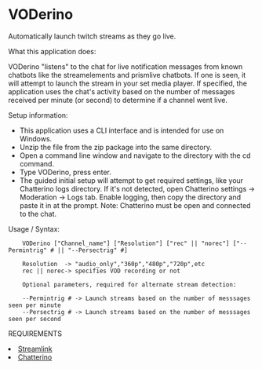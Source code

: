 # VODerino
Automatically launch twitch streams as they go live.

What this application does:

VODerino "listens" to the chat for live notification messages from known chatbots like the streamelements and prismlive chatbots. If one is seen, it will attempt to launch the stream in your set media player. If specified, the application uses the chat's activity based on the number of messages received per minute (or second) to determine if a channel went live.

Setup information:

- This application uses a CLI interface and is intended for use on Windows.
- Unzip the file from the zip package into the same directory.
- Open a command line window and navigate to the directory with the cd command.
- Type VODerino, press enter.
- The guided initial setup will attempt to get required settings, like your Chatterino logs directory. If it's not detected, open Chatterino settings -> Moderation -> Logs tab. Enable logging, then copy the directory and paste it in at the prompt. Note: Chatterino must be open and connected to the chat.

Usage / Syntax:

        VODerino ["Channel_name"] ["Resolution"] ["rec" || "norec"] ["--Permintrig" # || "--Persectrig" #]

        Resolution  -> "audio_only","360p","480p","720p",etc
        rec || norec-> specifies VOD recording or not

        Optional parameters, required for alternate stream detection:

        --Permintrig # -> Launch streams based on the number of messsages seen per minute
        --Persectrig # -> Launch streams based on the number of messsages seen per second
        
REQUIREMENTS
<li class="masthead__menu-item"><a href="https://github.com/streamlink/streamlink">Streamlink</a></li>
<li class="masthead__menu-item"><a href="https://github.com/Chatterino/chatterino2">Chatterino</a></li>

